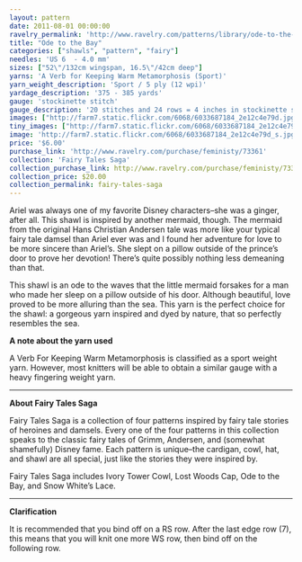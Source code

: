```yaml
---
layout: pattern
date: 2011-08-01 00:00:00
ravelry_permalink: 'http://www.ravelry.com/patterns/library/ode-to-the-bay'
title: "Ode to the Bay"
categories: ["shawls", "pattern", "fairy"]
needles: 'US 6  - 4.0 mm'
sizes: ["52\"/132cm wingspan, 16.5\"/42cm deep"]
yarns: 'A Verb for Keeping Warm Metamorphosis (Sport)'
yarn_weight_description: 'Sport / 5 ply (12 wpi)'
yardage_description: '375 - 385 yards'
gauge: 'stockinette stitch'
gauge_description: '20 stitches and 24 rows = 4 inches in stockinette stitch'
images: ["http://farm7.static.flickr.com/6068/6033687184_2e12c4e79d.jpg", "http://farm7.static.flickr.com/6150/6033687278_f53c5b1b2d.jpg", "http://farm7.static.flickr.com/6090/6033687096_92c3209a25.jpg", "http://farm7.static.flickr.com/6140/6033687376_a2e6b7af50.jpg", "http://farm7.static.flickr.com/6062/6033129963_23c0e363ac.jpg"]
tiny_images: ["http://farm7.static.flickr.com/6068/6033687184_2e12c4e79d_s.jpg", "http://farm7.static.flickr.com/6150/6033687278_f53c5b1b2d_s.jpg", "http://farm7.static.flickr.com/6090/6033687096_92c3209a25_s.jpg", "http://farm7.static.flickr.com/6140/6033687376_a2e6b7af50_s.jpg", "http://farm7.static.flickr.com/6062/6033129963_23c0e363ac_s.jpg"]
image: 'http://farm7.static.flickr.com/6068/6033687184_2e12c4e79d_s.jpg'
price: '$6.00'
purchase_link: 'http://www.ravelry.com/purchase/feministy/73361'
collection: 'Fairy Tales Saga'
collection_purchase_link: http://www.ravelry.com/purchase/feministy/73365 
collection_price: $20.00 
collection_permalink: fairy-tales-saga 
---
```

<p>Ariel was always one of my favorite Disney characters–she was a ginger, after all. This shawl is inspired by another mermaid, though. The mermaid from the original Hans Christian Andersen tale was more like your typical fairy tale damsel than Ariel ever was and I found her adventure for love to be more sincere than Ariel’s. She slept on a pillow outside of the prince’s door to prove her devotion! There’s quite possibly nothing less demeaning than that.</p>

<p>This shawl is an ode to the waves that the little mermaid forsakes for a man who made her sleep on a pillow outside of his door. Although beautiful, love proved to be more alluring than the sea. This yarn is the perfect choice for the shawl: a gorgeous yarn inspired and dyed by nature, that so perfectly resembles the sea.</p>

<p><strong>A note about the yarn used</strong></p>

<p>A Verb For Keeping Warm Metamorphosis is classified as a sport weight yarn. However, most knitters will be able to obtain a similar gauge with a heavy fingering weight yarn.</p>
<hr />
<p><strong>About Fairy Tales Saga</strong></p>

<p>Fairy Tales Saga is a collection of four patterns inspired by fairy tale stories of heroines and damsels. Every one of the four patterns in this collection speaks to the classic fairy tales of Grimm, Andersen, and (somewhat shamefully) Disney fame. Each pattern is unique–the cardigan, cowl, hat, and shawl are all special, just like the stories they were inspired by.</p>

<p>Fairy Tales Saga includes Ivory Tower Cowl, Lost Woods Cap, Ode to the Bay, and Snow White’s Lace.</p>
<hr />
<p><strong>Clarification</strong></p>

<p>It is recommended that you bind off on a RS row. After the last edge row (7), this means that you will knit one more WS row, then bind off on the following row.</p>